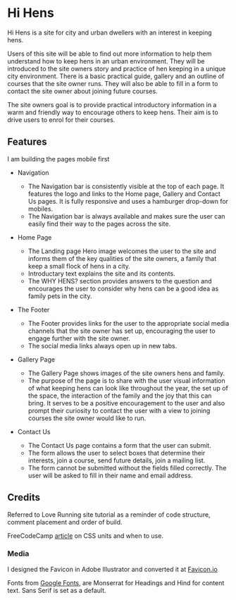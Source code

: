 # Hi Hens

Hi Hens is a site for city and urban dwellers with an interest in keeping hens.

Users of this site will be able to find out more information to help them understand how to keep hens in an urban environment. They will be introduced to the site owners story and practice of hen keeping in a unique city environment. There is a basic practical guide, gallery and an outline of courses that the site owner runs. They will also be able to fill in a form to contact the site owner about joining future courses.

The site owners goal is to provide practical introductory information in a warm and friendly way to encourage others to keep hens. Their aim is to drive users to enrol for their courses.

## Features

I am building the pages mobile first

- Navigation

    - The Navigation bar is consistently visible at the top of each page. It features the logo and links to the Home page, Gallery and Contact Us pages. It is fully responsive and uses a hamburger drop-down for mobiles.
    - The Navigation bar is always available and makes sure the user can easily find their way to the pages across the site.

- Home Page

    - The Landing page Hero image welcomes the user to the site and informs them of the key qualities of the site owners, a family that keep a small flock of hens in a city.
    - Introductary text explains the site and its contents.
     - The WHY HENS? section provides answers to the question and encourages the user to consider why hens can be a good idea as family pets in the city.

- The Footer

    - The Footer provides links for the user to the appropriate social media channels that the site owner has set up, encouraging the user to engage further with the site owner.
    - The social media links always open up in new tabs.


- Gallery Page

    - The Gallery Page shows images of the site owners hens and family.
    - The purpose of the page is to share with the user visual information of what keeping hens can look like throughout the year, the set up of the space, the interaction of the family and the joy that this can bring. It serves to be a positive encouragement to the user and also prompt their curiosity to contact the user with a view to joining courses the site owner would like to run.

 - Contact Us

    - The Contact Us page contains a form that the user can submit.
    - The form allows the user to select boxes that determine their interests, join a course, send future details, join a mailing list.
    - The form cannot be submitted without the fields filled correctly. The user will be asked to fill in their name and email address. 

## Credits

Referred to Love Running site tutorial as a reminder of code structure, comment placement and order of build.

FreeCodeCamp [article](https://www.freecodecamp.org/news/css-units-when-to-use-each-one/#:~:text=By%20using%20rem%20units%2C%20you,This%20helps%20with%20accessibility.) on CSS units and when to use. 

### Media

I designed the Favicon in Adobe Illustrator and converted it at [Favicon.io](https://favicon.io/)

Fonts from [Google Fonts](https://fonts.google.com/), are Monserrat for Headings and Hind for content text. Sans Serif is set as a default.